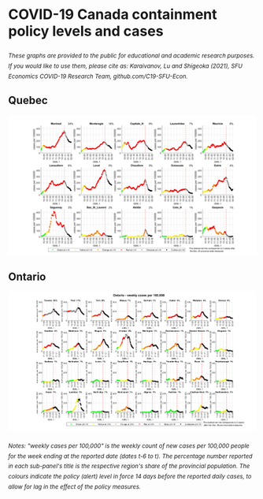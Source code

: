 # COVID-19 Canada containment policy levels and cases
<sub>*These graphs are provided to the public for educational and academic research purposes. If you would like to use them, please cite as: Karaivanov, Lu and Shigeoka (2021), SFU Economics COVID-19 Research Team, github.com/C19-SFU-Econ.*</sub>

## Quebec
![Quebec](QC1b.png?view=raw)
## Ontario
![Ontario](ON1b.png?view=raw)
<!--
Quebec (contemporaneous)
![Quebec](QC_1.png?view=raw)
Ontario (contemporaneous)
![Ontario](ON_1.png?view=raw)
-->
<sub>*Notes: "weekly cases per 100,000" is the weekly count of new cases per 100,000 people for the week ending at the reported date (dates t-6 to t). The percentage number reported in each sub-panel's title is the respective region's share of the provincial population. The colours indicate the policy (alert) level in force 14 days before the reported daily cases, to allow for lag in the effect of the policy measures.*</sub>
